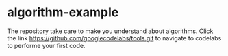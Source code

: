 # algorithm-example
The repository take care to make you understand about algorithms.
Click the link https://github.com/googlecodelabs/tools.git to navigate to codelabs to performe your first code.
